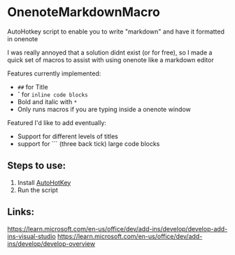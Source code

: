 # OnenoteMarkdownMacro
 AutoHotkey script to enable you to write "markdown" and have it formatted in onenote

 I was really annoyed that a solution didnt exist (or for free), so I made a quick set of macros to assist with using onenote like a markdown editor

 Features currently implemented:
- `##` for Title
- **\`** for `inline code blocks`
- Bold and italic with `*`
- Only runs macros if you are typing inside a onenote window


Featured I'd like to add eventually:
- Support for different levels of titles
- support for \`\`\` (three back tick) large code blocks

## Steps to use:
1. Install [AutoHotKey](https://www.autohotkey.com/)
2. Run the script


## Links:
https://learn.microsoft.com/en-us/office/dev/add-ins/develop/develop-add-ins-visual-studio
https://learn.microsoft.com/en-us/office/dev/add-ins/develop/develop-overview